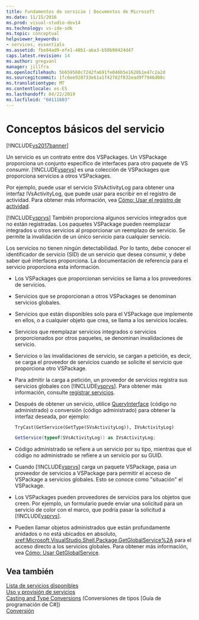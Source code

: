 ```yaml
---
title: Fundamentos de servicio | Documentos de Microsoft
ms.date: 11/15/2016
ms.prod: visual-studio-dev14
ms.technology: vs-ide-sdk
ms.topic: conceptual
helpviewer_keywords:
- services, essentials
ms.assetid: fbe84ad9-efe1-48b1-aba3-b50b90424d47
caps.latest.revision: 14
ms.author: gregvanl
manager: jillfra
ms.openlocfilehash: 5b659560c7242fa691fe046b5e1628b1e47c2a2d
ms.sourcegitcommit: 1fc6ee928733e61a1f42782f832ead9f7946d00c
ms.translationtype: MT
ms.contentlocale: es-ES
ms.lasthandoff: 04/22/2019
ms.locfileid: "60111603"
---
```

# <a name="service-essentials"></a>Conceptos básicos del servicio
[!INCLUDE[vs2017banner](../../includes/vs2017banner.md)]

Un servicio es un contrato entre dos VSPackages. Un VSPackage proporciona un conjunto específico de interfaces para otro paquete de VS consumir. [!INCLUDE[vsprvs](../../includes/vsprvs-md.md)] es una colección de VSPackages que proporciona servicios a otros VSPackages.  
  
 Por ejemplo, puede usar el servicio SVsActivityLog para obtener una interfaz IVsActivityLog, que puede usar para escribir en el registro de actividad. Para obtener más información, vea [Cómo: Usar el registro de actividad](../../extensibility/how-to-use-the-activity-log.md).  
  
 [!INCLUDE[vsprvs](../../includes/vsprvs-md.md)] También proporciona algunos servicios integrados que no están registradas. Los paquetes VSPackage pueden reemplazar integrados u otros servicios al proporcionar un reemplazo de servicio. Se permite la invalidación de un único servicio para cualquier servicio.  
  
 Los servicios no tienen ningún detectabilidad. Por lo tanto, debe conocer el identificador de servicio (SID) de un servicio que desea consumir, y debe saber qué interfaces proporciona. La documentación de referencia para el servicio proporciona esta información.  
  
- Los VSPackages que proporcionan servicios se llama a los proveedores de servicios.  
  
- Servicios que se proporcionan a otros VSPackages se denominan servicios globales.  
  
- Servicios que están disponibles solo para el VSPackage que implemente en ellos, o a cualquier objeto que crea, se llama a los servicios locales.  
  
- Servicios que reemplazar servicios integrados o servicios proporcionados por otros paquetes, se denominan invalidaciones de servicio.  
  
- Servicios o las invalidaciones de servicio, se cargan a petición, es decir, se carga el proveedor de servicios cuando se solicite el servicio que proporciona otro VSPackage.  
  
- Para admitir la carga a petición, un proveedor de servicios registra sus servicios globales con [!INCLUDE[vsprvs](../../includes/vsprvs-md.md)]. Para obtener más información, consulte [registrar servicios](../../misc/registering-services.md).  
  
- Después de obtener un servicio, utilice [QueryInterface](http://msdn.microsoft.com/library/62fce95e-aafa-4187-b50b-e6611b74c3b3) (código no administrado) o conversión (código administrado) para obtener la interfaz deseada, por ejemplo:  
  
    ```vb  
    TryCast(GetService(GetType(SVsActivityLog)), IVsActivityLog)  
    ```  
  
    ```csharp  
    GetService(typeof(SVsActivityLog)) as IVsActivityLog;  
  
    ```  
  
- Código administrado se refiere a un servicio por su tipo, mientras que el código no administrado se refiere a un servicio por su GUID.  
  
- Cuando [!INCLUDE[vsprvs](../../includes/vsprvs-md.md)] carga un paquete VSPackage, pasa un proveedor de servicios a VSPackage para permitir el acceso de VSPackage a servicios globales. Esto se conoce como "situación" el VSPackage.  
  
- Los VSPackages pueden proveedores de servicios para los objetos que creen. Por ejemplo, un formulario puede enviar una solicitud para un servicio de color con el marco, que podría pasar la solicitud a [!INCLUDE[vsprvs](../../includes/vsprvs-md.md)].  
  
- Pueden llamar objetos administrados que están profundamente anidados o no está ubicados en absoluto, <xref:Microsoft.VisualStudio.Shell.Package.GetGlobalService%2A> para el acceso directo a los servicios globales. Para obtener más información, vea [Cómo: Usar GetGlobalService](../../misc/how-to-use-getglobalservice.md).  
  
## <a name="see-also"></a>Vea también  
 [Lista de servicios disponibles](../../extensibility/internals/list-of-available-services.md)   
 [Uso y provisión de servicios](../../extensibility/using-and-providing-services.md)   
 [Casting and Type Conversions](http://msdn.microsoft.com/library/568df58a-d292-4b55-93ba-601578722878)  (Conversiones de tipos [Guía de programación de C#])  
 [Conversión](http://msdn.microsoft.com/library/3dbeb06e-2f4b-4693-832d-624bc8ec95de)
